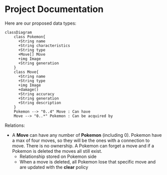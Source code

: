 # Project Documentation

Here are our proposed data types:

```mermaid
classDiagram
    class Pokemon{
      +String name
      +String characteristics
      +String type
      +Move[] Move
      +img Image
      +String generation
    }
    class Move{
      +String name
      +String type
      +img Image
      +damage()
      +String accuracy
      +String generation
      +String description
    }
    Pokemon --> "0..4" Move : Can have
    Move --> "0..*" Pokemon : Can be acquired by
```

Relations:

* A **Move** can have any number of **Pokemon** (including 0). Pokemon have a max of four moves, so they will be the ones with a connection to move. There is no ownership.
  A Pokemon can forget a move and if a Pokemon is deleted the moves all still exist.
  * Relationship stored on Pokemon side
  * When a move is deleted, all Pokemon lose that specific move and are updated with the **clear** policy

